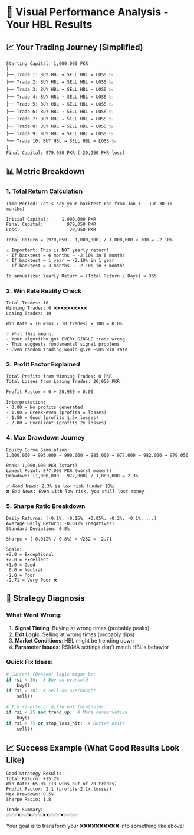 # 🎯 Visual Performance Analysis - Your HBL Results

## 📈 Your Trading Journey (Simplified)

```
Starting Capital: 1,000,000 PKR
│
├── Trade 1: BUY HBL → SELL HBL = LOSS 📉
├── Trade 2: BUY HBL → SELL HBL = LOSS 📉  
├── Trade 3: BUY HBL → SELL HBL = LOSS 📉
├── Trade 4: BUY HBL → SELL HBL = LOSS 📉
├── Trade 5: BUY HBL → SELL HBL = LOSS 📉
├── Trade 6: BUY HBL → SELL HBL = LOSS 📉
├── Trade 7: BUY HBL → SELL HBL = LOSS 📉
├── Trade 8: BUY HBL → SELL HBL = LOSS 📉
├── Trade 9: BUY HBL → SELL HBL = LOSS 📉
└── Trade 10: BUY HBL → SELL HBL = LOSS 📉
│
Final Capital: 979,050 PKR (-20,950 PKR loss)
```

## 📊 Metric Breakdown

### 1. Total Return Calculation
```
Time Period: Let's say your backtest ran from Jan 1 - Jun 30 (6 months)

Initial Capital:     1,000,000 PKR
Final Capital:         979,050 PKR  
Loss:                  -20,950 PKR

Total Return = (979,050 - 1,000,000) / 1,000,000 × 100 = -2.10%

⚠️ Important: This is NOT yearly return!
- If backtest = 6 months → -2.10% in 6 months
- If backtest = 1 year → -2.10% in 1 year  
- If backtest = 3 months → -2.10% in 3 months

To annualize: Yearly Return ≈ (Total Return / Days) × 365
```

### 2. Win Rate Reality Check
```
Total Trades: 10
Winning Trades: 0 ❌❌❌❌❌❌❌❌❌❌
Losing Trades: 10

Win Rate = (0 wins / 10 trades) × 100 = 0.0%

💡 What this means:
- Your algorithm got EVERY SINGLE trade wrong
- This suggests fundamental signal problems
- Even random trading would give ~50% win rate
```

### 3. Profit Factor Explained  
```
Total Profits from Winning Trades: 0 PKR
Total Losses from Losing Trades: 20,950 PKR

Profit Factor = 0 ÷ 20,950 = 0.00

Interpretation:
- 0.00 = No profits generated
- 1.00 = Break-even (profits = losses)  
- 1.50 = Good (profits 1.5x losses)
- 2.00 = Excellent (profits 2x losses)
```

### 4. Max Drawdown Journey
```
Equity Curve Simulation:
1,000,000 → 995,000 → 990,000 → 985,000 → 977,000 → 982,000 → 979,050

Peak: 1,000,000 PKR (start)
Lowest Point: 977,000 PKR (worst moment)  
Drawdown: (1,000,000 - 977,000) / 1,000,000 = 2.3%

✅ Good News: 2.3% is low risk (under 10%)
❌ Bad News: Even with low risk, you still lost money
```

### 5. Sharpe Ratio Breakdown
```
Daily Returns: [-0.1%, -0.15%, +0.05%, -0.2%, -0.1%, ...]
Average Daily Return: -0.012% (negative!)
Standard Deviation: 0.8%

Sharpe = (-0.012% / 0.8%) × √252 = -2.71

Scale:
+3.0 = Exceptional
+2.0 = Excellent  
+1.0 = Good
 0.0 = Neutral
-1.0 = Poor
-2.71 = Very Poor ❌
```

## 🔧 Strategy Diagnosis

### What Went Wrong:
1. **Signal Timing**: Buying at wrong times (probably peaks)
2. **Exit Logic**: Selling at wrong times (probably dips) 
3. **Market Conditions**: HBL might be trending down
4. **Parameter Issues**: RSI/MA settings don't match HBL's behavior

### Quick Fix Ideas:
```python
# Current (broken) logic might be:
if rsi < 30:  # Buy on oversold
    buy()
if rsi > 70:  # Sell on overbought  
    sell()

# Try reverse or different thresholds:
if rsi < 25 and trend_up:  # More conservative
    buy()
if rsi > 75 or stop_loss_hit:  # Better exits
    sell()
```

## 📈 Success Example (What Good Results Look Like)

```
Good Strategy Results:
Total Return: +15.2%
Win Rate: 65.0% (13 wins out of 20 trades)
Profit Factor: 2.1 (profits 2.1x losses)
Max Drawdown: 8.5%
Sharpe Ratio: 1.8

Trade Summary:
✅✅✅❌✅✅❌✅✅✅❌❌✅✅✅❌✅✅✅✅
```

Your goal is to transform your ❌❌❌❌❌❌❌❌❌❌ into something like above!